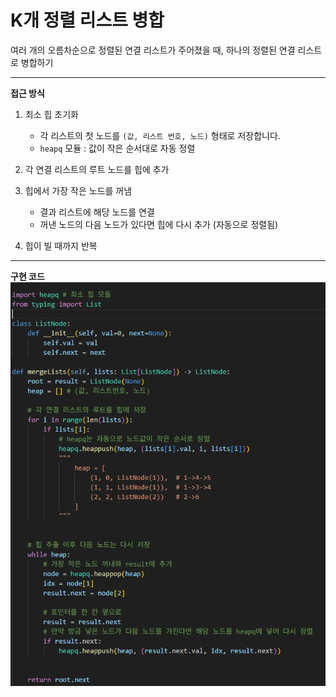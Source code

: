 # K개 정렬 리스트 병합
여러 개의 오름차순으로 정렬된 연결 리스트가 주어졌을 때, 하나의 정렬된 연결 리스트로 병합하기

---

**접근 방식**

1. 최소 힙 초기화
   - 각 리스트의 첫 노드를 `(값, 리스트 번호, 노드)` 형태로 저장합니다.  
   - `heapq` 모듈 : 값이 작은 순서대로 자동 정렬

2. 각 연결 리스트의 루트 노드를 힙에 추가

3. 힙에서 가장 작은 노드를 꺼냄
   - 결과 리스트에 해당 노드를 연결
   - 꺼낸 노드의 다음 노드가 있다면 힙에 다시 추가 (자동으로 정렬됨)

4. 힙이 빌 때까지 반복

---

**구현 코드**
<img src="./images/code.png"/><br>
